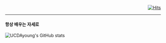  <div align=right>
	
[![Hits](https://hits.seeyoufarm.com/api/count/incr/badge.svg?url=https%3A%2F%2Fgithub.com%2FUCDAyoung%2Fhit-counter&count_bg=%234ABEB2&title_bg=%23555555&icon=&icon_color=%23E7D4D4&title=hits&edge_flat=true)](https://hits.seeyoufarm.com)
	
  </div>
  
---
 #### 항상 배우는 자세로
 ![UCDAyoung's GitHub stats](https://github-readme-stats.vercel.app/api?username=UCDAyoung&show_icons=true&theme=great-gatsby)







<!--
**UCDAyoung/UCDAyoung** is a ✨ _special_ ✨ repository because its `README.md` (this file) appears on your GitHub profile.

Here are some ideas to get you started:

- 🔭 I’m currently working on ...
- 🌱 I’m currently learning ...
- 👯 I’m looking to collaborate on ...
- 🤔 I’m looking for help with ...
- 💬 Ask me about ...
- 📫 How to reach me: ...
- 😄 Pronouns: ...
- ⚡ Fun fact: ...
-->
